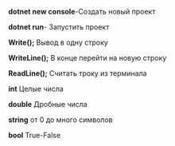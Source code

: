 **dotnet new console**-Создать новый проект


**dotnet run**- Запустить проект

**Write();** Вывод в одну строку 

**WriteLine();** В конце перейти на новую строку

**ReadLine();** Считать троку из терминала

**int** Целые числа

**double** Дробные числа

**string** от 0 до много символов

**bool** True-False

